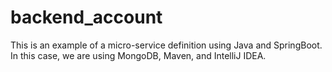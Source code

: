 # backend_account
This is an example of a micro-service definition using Java and SpringBoot.
In this case, we are using MongoDB, Maven, and IntelliJ IDEA.
